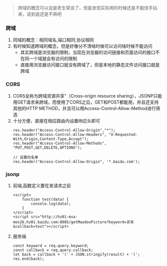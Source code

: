 >跨域的概念可以说是老生常谈了，但是发现实际用的时候还是不能信手拈来，说到底还是不熟吧

### 跨域
1. 同域的概念：相同域名,端口相同,协议相同
1. 有时候知道跨域的概念，但是好像分不清啥时候可以访问啥时候不能访问
    - 其实跨域是浏览器的限制，当现在浏览器的访问链接和页面访问的接口不在同一个域就会有访问的限制
    - 直接用浏览器访问接口就没有跨域了，但是本地的静态文件访问接口就是跨域

### CORS
1. CORS全称为跨域资源共享”（Cross-origin resource sharing），JSONP只能用GET请求来跨域，而使用了CORS之后，GET和POST都能用，并且还支持其他的HTTP METHOD，并且可以用Access-Control-Allow-Method进行筛选
1. 十分方便，直接在相应路由内设置响应头即可
    ```
    res.header("Access-Control-Allow-Origin","*");
    res.header("Access-Control-Allow-Headers", "X-Requested-With,Origin,Content-Type,Accept");  
    res.header("Access-Control-Allow-Methods", "PUT,POST,GET,DELETE,OPTIONS");  

    // 设置白名单
    res.header("Access-Control-Allow-Origin", '*.baidu.com');
    ```

### jsonp
1. 前端,函数定义要在发请求之前
    ```
    <script>
        function test(data) {
            console.log(data);
        }
    </script>
    <script src="http://hz01-msa-mes26.hz01.baidu.com:8085/getMaodouPicture?keyword=买车&callback=test"></script>
    ```
1. 服务端
    ```
    const keyword = req.query.keyword;
    const callback = req.query.callback;
    let back = callback + '(' + JSON.stringify(result) + ')';
    res.end(back);
    ```